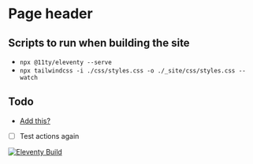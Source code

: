 # Page header

## Scripts to run when building the site

* `npx @11ty/eleventy --serve`
* `npx tailwindcss -i ./css/styles.css -o ./_site/css/styles.css --watch`

## Todo

* [Add this?](https://mtm.dev/external-links-new-tab)
* [ ] Test actions again

[![Eleventy Build](https://github.com/dgh-tweet-study/dgh-tweet-study.github.io/actions/workflows/build-eleventy.yaml/badge.svg)](https://github.com/dgh-tweet-study/dgh-tweet-study.github.io/actions/workflows/build-eleventy.yaml)